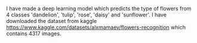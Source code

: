 I have made a deep learning model which predicts the type of flowers from 4 classes 'dandelion', 'tulip', 'rose', 'daisy' and 'sunflower'. I have downloaded the dataset from kaggle https://www.kaggle.com/datasets/alxmamaev/flowers-recognition which contains 4317 images.
